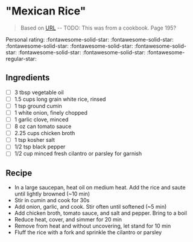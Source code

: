 # "Mexican Rice"

> Based on [URL](URL) -- TODO: This was from a cookbook. Page 195?

<!-- {cts} rating=4; (User can specify rating on scale of 1-5) -->

Personal rating: :fontawesome-solid-star: :fontawesome-solid-star: :fontawesome-solid-star: :fontawesome-solid-star: :fontawesome-solid-star: :fontawesome-solid-star: :fontawesome-solid-star: :fontawesome-regular-star:

<!-- {cte} -->

<!-- {cts} name_image=None; (User can specify image name) -->

<!-- TODO: Capture image -->

<!-- {cte} -->

## Ingredients

* [ ] 3 tbsp vegetable oil
* [ ] 1.5 cups long grain white rice, rinsed
* [ ] 1 tsp ground cumin
* [ ] 1 white onion, finely chopped
* [ ] 1 garlic clove, minced
* [ ] 8 oz can tomato sauce
* [ ] 2.25 cups chicken broth
* [ ] 1 tsp kosher salt
* [ ] 1/2 tsp black pepper
* [ ] 1/2 cup minced fresh cilantro or parsley for garnish

## Recipe

* In a large saucepan, heat oil on medium heat. Add the rice and saute until lightly browned (~10 min)
* Stir in cumin and cook for 30s
* Add onion, garlic, and cook. Stir often until softened (~5 min)
* Add chicken broth, tomato sauce, and salt and pepper. Bring to a boil
* Reduce heat, cover, and simmer for 20 min
* Remove from heat and without uncovering, let stand for 10 min
* Fluff the rice with a fork and sprinkle the cilantro or parsley
